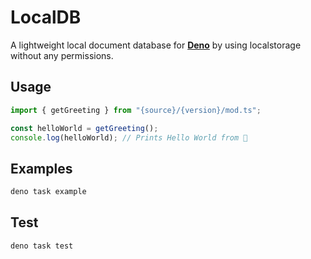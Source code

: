 # LocalDB

A lightweight local document database for **[Deno](https://deno.land)** by using
localstorage without any permissions.

## Usage

```typescript
import { getGreeting } from "{source}/{version}/mod.ts";

const helloWorld = getGreeting();
console.log(helloWorld); // Prints Hello World from 🦕
```

## Examples

```bash
deno task example
```

## Test

```bash
deno task test
```
